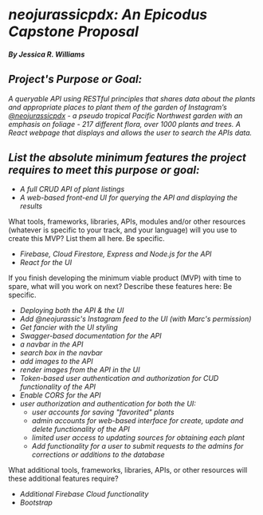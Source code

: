 # _neojurassicpdx: An Epicodus Capstone Proposal_
#### _By **Jessica R. Williams**_

## _Project's Purpose or Goal:_ 

_A queryable API using RESTful principles that shares data about the plants and appropriate places to plant them of the garden of Instagram’s [@neojurassicpdx](https://www.instagram.com/neojurassicpdx/) - a pseudo tropical Pacific Northwest garden with an emphasis on foliage - 217 different flora, over 1000 plants and trees.  A React webpage that displays and allows the user to search the APIs data._

## _List the absolute minimum features the project requires to meet this purpose or goal:_

* _A full CRUD API of plant listings_
* _A web-based front-end UI for querying the API and displaying the results_

What tools, frameworks, libraries, APIs, modules and/or other resources (whatever is specific to your track, and your language) will you use to create this MVP? List them all here. Be specific.

* _Firebase, Cloud Firestore, Express and Node.js for the API_
* _React for the UI_

If you finish developing the minimum viable product (MVP) with time to spare, what will you work on next? Describe these features here: Be specific.

* _Deploying both the API & the UI_
* _Add @neojurassic's Instagram feed to the UI (with Marc's permission)_
* _Get fancier with the UI styling_
* _Swagger-based documentation for the API_
* _a navbar in the API_
* _search box in the navbar_ 
* _add images to the API_ 
* _render images from the API in the UI_
* _Token-based user authentication and authorization for CUD functionality of the API_
* _Enable CORS for the API_
* _user authorization and authentication for both the UI:_
    - _user accounts for saving "favorited" plants_
    - _admin accounts for web-based interface for create, update and delete functionality of the API_
    - _limited user access to updating sources for obtaining each plant_
    - _Add functionality for a user to submit requests to the admins for corrections or additions to the database_ 

What additional tools, frameworks, libraries, APIs, or other resources will these additional features require?

* _Additional Firebase Cloud functionality_
* _Bootstrap_